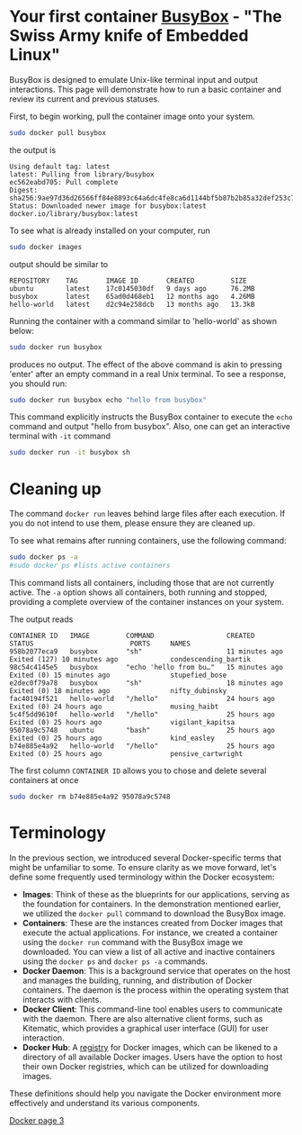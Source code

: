 # Your first container [BusyBox](https://en.wikipedia.org/wiki/BusyBox) - "The Swiss Army knife of Embedded Linux"

BusyBox is designed to emulate Unix-like terminal input and output interactions. This page will demonstrate how to run a basic container and review its current and previous statuses.

First, to begin working, pull the container image onto your system.
```bash
sudo docker pull busybox
```

the output is
```plaintext
Using default tag: latest
latest: Pulling from library/busybox
ec562eabd705: Pull complete 
Digest: sha256:9ae97d36d26566ff84e8893c64a6dc4fe8ca6d1144bf5b87b2b85a32def253c7
Status: Downloaded newer image for busybox:latest
docker.io/library/busybox:latest
```

To see what is already installed on your computer, run 
```bash
sudo docker images
```
output should be similar to
```plaintext
REPOSITORY    TAG       IMAGE ID       CREATED         SIZE
ubuntu        latest    17c0145030df   9 days ago      76.2MB
busybox       latest    65ad0d468eb1   12 months ago   4.26MB
hello-world   latest    d2c94e258dcb   13 months ago   13.3kB
```

Running the container with a command similar to 'hello-world' as shown below:
```bash
sudo docker run busybox
```
produces no output. The effect of the above command is akin to pressing 'enter' after an empty command in a real Unix terminal. To see a response, you should run:
```bash
sudo docker run busybox echo "hello from busybox"
```

This command explicitly instructs the BusyBox container to execute the `echo` command and output "hello from busybox".
Also, one can get an interactive terminal with `-it` command
```bash
sudo docker run -it busybox sh
```


# Cleaning up
The command `docker run` leaves behind large files after each execution. If you do not intend to use them, please ensure they are cleaned up.

To see what remains after running containers, use the following command:
```bash
sudo docker ps -a
#sudo docker ps #lists active containers
```
This command lists all containers, including those that are not currently active. The `-a` option shows all containers, both running and stopped, providing a complete overview of the container instances on your system.

The output reads
```
CONTAINER ID   IMAGE         COMMAND                  CREATED          STATUS                        PORTS     NAMES
958b2077eca9   busybox       "sh"                     11 minutes ago   Exited (127) 10 minutes ago             condescending_bartik
98c54c4145e5   busybox       "echo 'hello from bu…"   15 minutes ago   Exited (0) 15 minutes ago               stupefied_bose
e2dec0f79a78   busybox       "sh"                     18 minutes ago   Exited (0) 18 minutes ago               nifty_dubinsky
fac40194f521   hello-world   "/hello"                 24 hours ago     Exited (0) 24 hours ago                 musing_haibt
5c4f5dd9610f   hello-world   "/hello"                 25 hours ago     Exited (0) 25 hours ago                 vigilant_kapitsa
95078a9c5748   ubuntu        "bash"                   25 hours ago     Exited (0) 25 hours ago                 kind_easley
b74e885e4a92   hello-world   "/hello"                 25 hours ago     Exited (0) 25 hours ago                 pensive_cartwright
```

The first column `CONTAINER ID` allows you to chose and delete several containers at once
```bash
sudo docker rm b74e885e4a92 95078a9c5748
```


# Terminology

In the previous section, we introduced several Docker-specific terms that might be unfamiliar to some. To ensure clarity as we move forward, let's define some frequently used terminology within the Docker ecosystem:

- **Images**: Think of these as the blueprints for our applications, serving as the foundation for containers. In the demonstration mentioned earlier, we utilized the `docker pull` command to download the BusyBox image.
- **Containers**: These are the instances created from Docker images that execute the actual applications. For instance, we created a container using the `docker run` command with the BusyBox image we downloaded. You can view a list of all active and inactive containers using the `docker ps` and `docker ps -a` commands.
- **Docker Daemon**: This is a background service that operates on the host and manages the building, running, and distribution of Docker containers. The daemon is the process within the operating system that interacts with clients.
- **Docker Client**: This command-line tool enables users to communicate with the daemon. There are also alternative client forms, such as Kitematic, which provides a graphical user interface (GUI) for user interaction.
- **Docker Hub**: A [registry](https://hub.docker.com/explore/) for Docker images, which can be likened to a directory of all available Docker images. Users have the option to host their own Docker registries, which can be utilized for downloading images.

These definitions should help you navigate the Docker environment more effectively and understand its various components.

[Docker page 3](./Docker3.md)